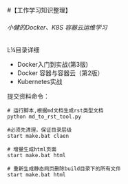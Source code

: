 



#【工作学习知识整理】

###### 小健的Docker、K8S 容器云运维学习


Ŀ¼目录详细

- Docker入门到实战(第3版)
- Docker 容器与容器云（第2版）
- Kubernetes实战 




提交资料命令：
```
# 运行脚本,根据md文档生成rst类型文档
python md_to_rst_tool.py 

#必须先清理，保证目录层级
start make.bat claen	

# 增量生成html页面	
start make.bat html

# 重新生成静态网页删除build目录下的所有文件
start make.bat html
```